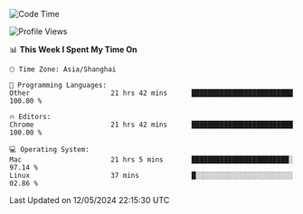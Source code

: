 <!--START_SECTION:waka-->
![Code Time](http://img.shields.io/badge/Code%20Time-2%2C242%20hrs%2043%20mins-blue)

![Profile Views](http://img.shields.io/badge/Profile%20Views-0-blue)

📊 **This Week I Spent My Time On** 

```text
🕑︎ Time Zone: Asia/Shanghai

💬 Programming Languages: 
Other                    21 hrs 42 mins      █████████████████████████   100.00 % 

🔥 Editors: 
Chrome                   21 hrs 42 mins      █████████████████████████   100.00 % 

💻 Operating System: 
Mac                      21 hrs 5 mins       ████████████████████████░   97.14 % 
Linux                    37 mins             █░░░░░░░░░░░░░░░░░░░░░░░░   02.86 % 
```


 Last Updated on 12/05/2024 22:15:30 UTC
<!--END_SECTION:waka-->
